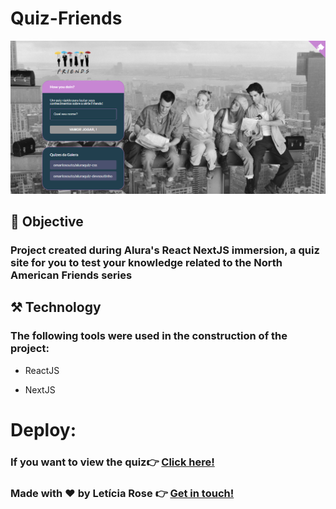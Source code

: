 # Quiz-Friends 
![](https://github.com/leticiarose/Quiz-Friends/blob/main/Quiz.png)

## 📌 Objective

### Project created during Alura's React NextJS immersion, a quiz site for you to test your knowledge related to the North American Friends series

## ⚒️ Technology

### The following tools were used in the construction of the project:

- ReactJS

- NextJS

# Deploy:

### If you want to view the quiz👉 [Click here!](https://quiz-friends-mauve.vercel.app/)

### Made with ❤️ by Letícia Rose 👉 [Get in touch! ](https://www.linkedin.com/in/let%C3%ADciarose/)
